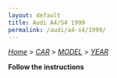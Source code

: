 ```yaml
---
layout: default
title: Audi A4/S4 1999
permalink: /audi/a4-s4/1999/
---
```

[*Home*](/) > [*CAR*](/car/) > [*MODEL*](/car/model/) > [*YEAR*](/car/model/year/)

**Follow the instructions**